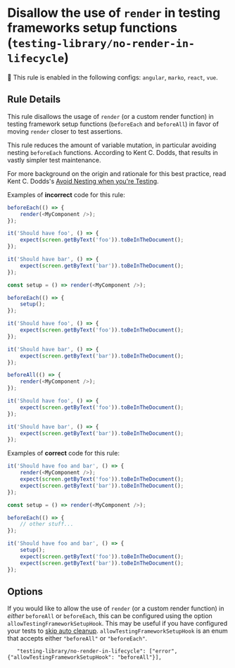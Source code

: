 # Disallow the use of `render` in testing frameworks setup functions (`testing-library/no-render-in-lifecycle`)

💼 This rule is enabled in the following configs: `angular`, `marko`, `react`, `vue`.

<!-- end auto-generated rule header -->

## Rule Details

This rule disallows the usage of `render` (or a custom render function) in testing framework setup functions (`beforeEach` and `beforeAll`) in favor of moving `render` closer to test assertions.

This rule reduces the amount of variable mutation, in particular avoiding nesting `beforeEach` functions. According to Kent C. Dodds, that results in vastly simpler test maintenance.

For more background on the origin and rationale for this best practice, read Kent C. Dodds's [Avoid Nesting when you're Testing](https://kentcdodds.com/blog/avoid-nesting-when-youre-testing).

Examples of **incorrect** code for this rule:

```js
beforeEach(() => {
	render(<MyComponent />);
});

it('Should have foo', () => {
	expect(screen.getByText('foo')).toBeInTheDocument();
});

it('Should have bar', () => {
	expect(screen.getByText('bar')).toBeInTheDocument();
});
```

```js
const setup = () => render(<MyComponent />);

beforeEach(() => {
	setup();
});

it('Should have foo', () => {
	expect(screen.getByText('foo')).toBeInTheDocument();
});

it('Should have bar', () => {
	expect(screen.getByText('bar')).toBeInTheDocument();
});
```

```js
beforeAll(() => {
	render(<MyComponent />);
});

it('Should have foo', () => {
	expect(screen.getByText('foo')).toBeInTheDocument();
});

it('Should have bar', () => {
	expect(screen.getByText('bar')).toBeInTheDocument();
});
```

Examples of **correct** code for this rule:

```js
it('Should have foo and bar', () => {
	render(<MyComponent />);
	expect(screen.getByText('foo')).toBeInTheDocument();
	expect(screen.getByText('bar')).toBeInTheDocument();
});
```

```js
const setup = () => render(<MyComponent />);

beforeEach(() => {
	// other stuff...
});

it('Should have foo and bar', () => {
	setup();
	expect(screen.getByText('foo')).toBeInTheDocument();
	expect(screen.getByText('bar')).toBeInTheDocument();
});
```

## Options

If you would like to allow the use of `render` (or a custom render function) in _either_ `beforeAll` or `beforeEach`, this can be configured using the option `allowTestingFrameworkSetupHook`. This may be useful if you have configured your tests to [skip auto cleanup](https://testing-library.com/docs/react-testing-library/setup#skipping-auto-cleanup). `allowTestingFrameworkSetupHook` is an enum that accepts either `"beforeAll"` or `"beforeEach"`.

```
   "testing-library/no-render-in-lifecycle": ["error", {"allowTestingFrameworkSetupHook": "beforeAll"}],
```
